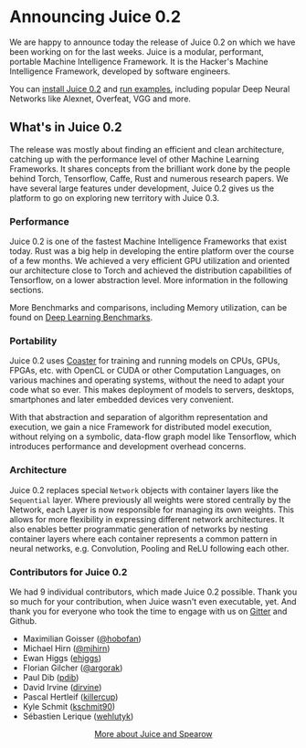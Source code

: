 # Announcing Juice 0.2

We are happy to announce today the release of Juice 0.2 on which we have been
working on for the last weeks. Juice is a modular, performant, portable
Machine Intelligence Framework.
It is the Hacker's Machine Intelligence Framework, developed by software
engineers.

You can [install Juice 0.2][install] and [run examples][examples], including
popular Deep Neural Networks like Alexnet, Overfeat, VGG and more.

## What's in Juice 0.2

The release was mostly about finding an efficient and clean architecture,
catching up with the performance level of other Machine Learning Frameworks. It
shares concepts from the brilliant work done by the people behind Torch,
Tensorflow, Caffe, Rust and numerous research papers. We have several large
features under development, Juice 0.2 gives us the platform to go on exploring
new territory with Juice 0.3.

### Performance

Juice 0.2 is one of the fastest Machine Intelligence Frameworks that exist
today. Rust was a big help in developing the entire platform over the course of
a few months. We achieved a very efficient GPU utilization and oriented our
architecture close to Torch and achieved the distribution capabilities of
Tensorflow, on a lower abstraction level. More information in the
following sections. 

More Benchmarks and comparisons, including Memory utilization, can be found on
[Deep Learning Benchmarks][deep-learning-benchmarks-website].

### Portability

Juice 0.2 uses [Coaster][coaster] for training and running models on
CPUs, GPUs, FPGAs, etc. with OpenCL or CUDA or other Computation Languages, on
various machines and operating systems, without the need to adapt your code what
so ever. This makes deployment of models to servers, desktops, smartphones and
later embedded devices very convenient.

With that abstraction and separation of algorithm representation and execution,
we gain a nice Framework for distributed model execution, without relying
on a symbolic, data-flow graph model like Tensorflow, which introduces
performance and development overhead concerns.

### Architecture

Juice 0.2 replaces special `Network` objects with container layers
like the `Sequential` layer. Where previously all weights were stored centrally
by the Network, each Layer is now responsible for managing its own weights.
This allows for more flexibility in expressing different network architectures.
It also enables better programmatic generation of networks by nesting container
layers where each container represents a common pattern in neural networks,
e.g. Convolution, Pooling and ReLU following each other.

### Contributors for Juice 0.2

We had 9 individual contributors, which made Juice 0.2 possible. Thank you so
much for your contribution, when Juice wasn't even executable, yet. And thank you
for everyone who took the time to engage with us on [Gitter][gitter-juice] and
Github.

* Maximilian Goisser ([@hobofan](https://twitter.com/hobofan))
* Michael Hirn ([@mjhirn](https://twitter.com/mjhirn))
* Ewan Higgs ([ehiggs](https://github.com/ehiggs))
* Florian Gilcher ([@argorak](https://twitter.com/Argorak))
* Paul Dib ([pdib](https://github.com/pdib))
* David Irvine ([dirvine](https://github.com/dirvine))
* Pascal Hertleif ([killercup](https://github.com/killercup))
* Kyle Schmit ([kschmit90](https://github.com/kschmit90))
* Sébastien Lerique ([wehlutyk](https://github.com/wehlutyk))

<div align="center">
  <p>
    <a href="https://spearow.io">More about Juice and Spearow</a>
  </p>
</div>

[install]: https://github.com/spearow/juice#getting-started
[examples]: https://github.com/spearow/juice#examples
[coaster]: https://github.com/spearow/coaster
[deep-learning-benchmarks-website]: http://spearow.io/deep-learning-benchmarks
[gitter-juice]: https://gitter.im/spearow/juice
